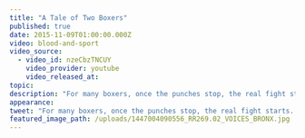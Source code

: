 ```yaml
---
title: "A Tale of Two Boxers"
published: true
date: 2015-11-09T01:00:00.000Z
video: blood-and-sport
video_source:
  - video_id: nzeCbzTNCUY
    video_provider: youtube
    video_released_at:
topic:
description: "For many boxers, once the punches stop, the real fight starts. A new series of original Retro Report short docs produced for Facebook."
appearance:
tweet: "For many boxers, once the punches stop, the real fight starts. A new series of original Retro Report short docs produced for Facebook."
featured_image_path: /uploads/1447004090556_RR269.02_VOICES_BRONX.jpg
---
```

